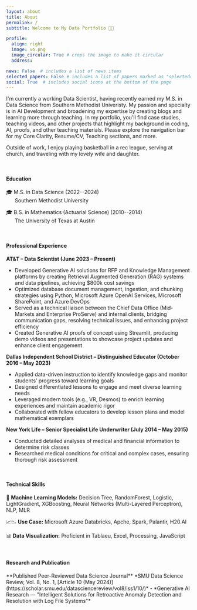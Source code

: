 ```yaml
---
layout: about
title: About
permalink: /
subtitle: Welcome to My Data Portfolio 👋😎

profile:
  align: right
  image: vo.png
  image_circular: True # crops the image to make it circular
  address: 

news: False  # includes a list of news items
selected_papers: False # includes a list of papers marked as "selected={true}"
social: True  # includes social icons at the bottom of the page
---
```


I'm currently a working Data Scientist, having recently earned my M.S. in Data Science from Southern Methodist Univeristy.
My passion and specialty is in AI Development and broadening my expertise by creating blogs and learning more through teaching. 
In my portfolio, you'll find case studies, teaching videos, and other projects that highlight my background in coding, AI, proofs, and other teaching materials. Please explore the navigation bar for my Core Clarity, Resume/CV, Teaching sections, and more.

Outside of work, I enjoy playing basketball in a rec league, serving at church, and traveling with my lovely wife and daughter.

<br>

<h4>Education</h4>

🎓 M.S. in Data Science (2022--2024) <br>       Southern Methodist University

🎓 B.S. in Mathematics (Actuarial Science) (2010--2014) <br>       The University of Texas at Austin

<br>

<h4>Professional Experience</h4>

<p><strong>AT&T – Data Scientist (June 2023 – Present)</strong></p>
<ul>
  <li>Developed Generative AI solutions for RFP and Knowledge Management platforms by creating Retrieval Augmented Generation (RAG) systems and data pipelines, achieving $800k cost savings</li>
  <li>Optimized database document management, ingestion, and chunking strategies using Python, Microsoft Azure OpenAI Services, Microsoft SharePoint, and Azure DevOps</li>
  <li>Served as a technical liaison between the Chief Data Office (Mid-Markets and Enterprise ProServe) and internal clients, bridging communication gaps, resolving technical issues, and enhancing project efficiency</li>
  <li>Created Generative AI proofs of concept using Streamlit, producing demo videos and presentations to showcase project updates and enhance client engagement</li>
</ul>

<p><strong>Dallas Independent School District – Distinguished Educator (October 2016 – May 2023)</strong></p>
<ul>
  <li>Applied data-driven instruction to identify knowledge gaps and monitor students’ progress toward learning goals</li>
  <li>Designed differentiated lessons to engage and meet diverse learning needs</li>
  <li>Leveraged modern tools (e.g., VR, Desmos) to enrich learning experiences and maintain academic rigor</li>
  <li>Collaborated with fellow educators to develop lesson plans and model mathematical exemplars</li>
</ul>

<p><strong>New York Life – Senior Specialist Life Underwriter (July 2014 – May 2015)</strong></p>
<ul>
  <li>Conducted detailed analyses of medical and financial information to determine risk classes</li>
  <li>Researched medical conditions for critical and complex cases, ensuring thorough risk assessment</li>
</ul>




<br>

<h4>Technical Skills</h4>

🤖 **Machine Learning Models:** Decision Tree, RandomForest, Logistic, LightGradient, XGBoosting, Neural Networks (Multi-Layered Perceptron), NLP, MLR

📈📉 **Use Case:** Microsoft Azure Databricks, Apche, Spark, Palantir, H20.AI

📊 **Data Visualization:** Proficient in Tablaeu, Excel, Processing, JavaScript

<br>

<h4> Research and Publication </h4>
**Published Peer-Reviewed Data Science Journal**  
*SMU Data Science Review, Vol. 8, No. 1, [Article 10 (May 2024)](https://scholar.smu.edu/datasciencereview/vol8/iss1/10/)*  
- *Generative AI Research — "Intelligent Solutions for Retroactive Anomaly Detection and Resolution with Log File Systems"*